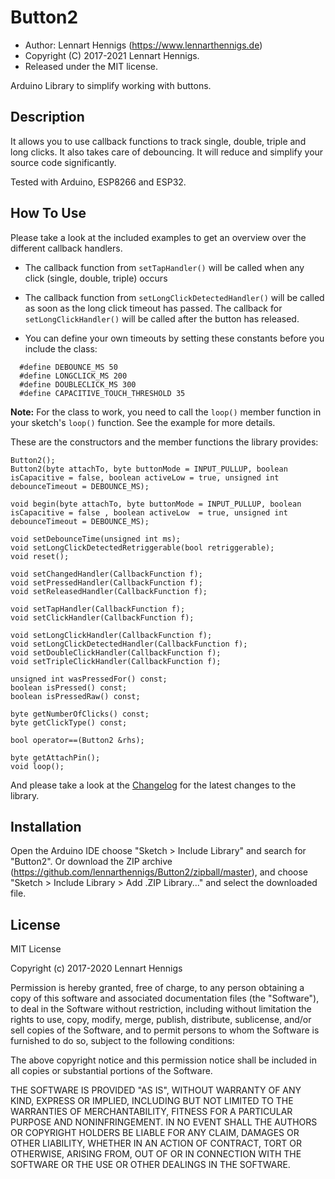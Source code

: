 Button2
======

* Author: Lennart Hennigs (https://www.lennarthennigs.de)
* Copyright (C) 2017-2021 Lennart Hennigs.
* Released under the MIT license.

Arduino Library to simplify working with buttons.


Description
-----------
It allows you to use callback functions to track single, double, triple and long clicks. It also takes care of debouncing. It will reduce and simplify your source code significantly. 

Tested with Arduino, ESP8266 and ESP32.

How To Use
----------
Please take a look at the included examples to get an overview over the different callback handlers. 

- The callback function from ```setTapHandler()```  will be called when any click (single, double, triple) occurs
- The callback function from  ```setLongClickDetectedHandler()``` will be called as soon as the long click timeout has passed. The callback for ```setLongClickHandler()``` will be called after the button has released.

- You can define your own timeouts by setting these constants before you include the class:

```
  #define DEBOUNCE_MS 50
  #define LONGCLICK_MS 200
  #define DOUBLECLICK_MS 300
  #define CAPACITIVE_TOUCH_THRESHOLD 35
```

**Note:** For the class to work, you need to call the `loop()` member function in your sketch's `loop()` function. See the example for more details.


These are the constructors and the member functions the library provides:

```
Button2();
Button2(byte attachTo, byte buttonMode = INPUT_PULLUP, boolean isCapacitive = false, boolean activeLow = true, unsigned int debounceTimeout = DEBOUNCE_MS);

void begin(byte attachTo, byte buttonMode = INPUT_PULLUP, boolean isCapacitive = false , boolean activeLow  = true, unsigned int debounceTimeout = DEBOUNCE_MS);

void setDebounceTime(unsigned int ms);
void setLongClickDetectedRetriggerable(bool retriggerable);
void reset();

void setChangedHandler(CallbackFunction f);
void setPressedHandler(CallbackFunction f);
void setReleasedHandler(CallbackFunction f);

void setTapHandler(CallbackFunction f);
void setClickHandler(CallbackFunction f);

void setLongClickHandler(CallbackFunction f);
void setLongClickDetectedHandler(CallbackFunction f);
void setDoubleClickHandler(CallbackFunction f);
void setTripleClickHandler(CallbackFunction f);

unsigned int wasPressedFor() const;
boolean isPressed() const;
boolean isPressedRaw() const;

byte getNumberOfClicks() const;
byte getClickType() const;

bool operator==(Button2 &rhs);

byte getAttachPin();
void loop();
```

And please take a look at the [Changelog](https://github.com/LennartHennigs/Button2/blob/master/CHANGELOG.md) for the latest changes to the library.

Installation
------------
Open the Arduino IDE choose "Sketch > Include Library" and search for "Button2". 
Or download the ZIP archive (https://github.com/lennarthennigs/Button2/zipball/master), and choose "Sketch > Include Library > Add .ZIP Library..." and select the downloaded file.


License
-------

MIT License

Copyright (c) 2017-2020 Lennart Hennigs

Permission is hereby granted, free of charge, to any person obtaining a copy
of this software and associated documentation files (the "Software"), to deal
in the Software without restriction, including without limitation the rights
to use, copy, modify, merge, publish, distribute, sublicense, and/or sell
copies of the Software, and to permit persons to whom the Software is
furnished to do so, subject to the following conditions:

The above copyright notice and this permission notice shall be included in all
copies or substantial portions of the Software.

THE SOFTWARE IS PROVIDED "AS IS", WITHOUT WARRANTY OF ANY KIND, EXPRESS OR
IMPLIED, INCLUDING BUT NOT LIMITED TO THE WARRANTIES OF MERCHANTABILITY,
FITNESS FOR A PARTICULAR PURPOSE AND NONINFRINGEMENT. IN NO EVENT SHALL THE
AUTHORS OR COPYRIGHT HOLDERS BE LIABLE FOR ANY CLAIM, DAMAGES OR OTHER
LIABILITY, WHETHER IN AN ACTION OF CONTRACT, TORT OR OTHERWISE, ARISING FROM,
OUT OF OR IN CONNECTION WITH THE SOFTWARE OR THE USE OR OTHER DEALINGS IN THE
SOFTWARE.
